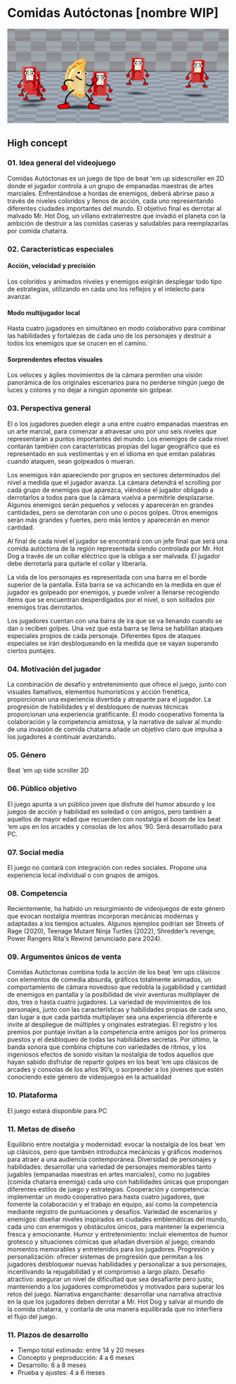 # Comidas Autóctonas [nombre WIP]

![Preview](./Assets/Art/Resources/screenshot.jpg)

## High concept

### 01. Idea general del videojuego

Comidas Autóctonas es un juego de tipo de beat 'em up sidescroller en 2D donde el jugador controla a un grupo de empanadas maestras de artes marciales. Enfrentándose a hordas de enemigos, deberá abrirse paso a través de niveles coloridos y llenos de acción, cada uno representando diferentes ciudades importantes del mundo. El objetivo final es derrotar al malvado Mr. Hot Dog, un villano extraterrestre que invadió el planeta con la ambición de destruir a las comidas caseras y saludables para reemplazarlas por comida chatarra. 

### 02. Características especiales

#### Acción, velocidad y precisión
Los coloridos y animados niveles y enemigos exigirán desplegar todo tipo de estrategias, utilizando en cada uno los reflejos y el intelecto para avanzar.

#### Modo multijugador local
Hasta cuatro jugadores en simultáneo en modo colaborativo para combinar las habilidades y fortalezas de cada uno de los personajes y destruir a todos los enemigos que se crucen en el camino.

#### Sorprendentes efectos visuales
Los veloces y ágiles movimientos de la cámara permiten una visión panorámica de los originales escenarios para no perderse ningún juego de luces y colores y no dejar a ningún oponente sin golpear.

### 03. Perspectiva general
El o los jugadores pueden elegir a una entre cuatro empanadas maestras en un arte marcial, para comenzar a atravesar uno por uno seis niveles que representarán a puntos importantes del mundo. Los enemigos de cada nivel contarán también con características propias del lugar geográfico que es representado en sus vestimentas y en el idioma en que emitan palabras cuando ataquen, sean golpeados o mueran. 

Los enemigos irán apareciendo por grupos en sectores determinados del nivel a medida que el jugador avanza. La cámara detendrá el scrolling por cada grupo de enemigos que aparezca, viéndose el jugador obligado a derrotarlos a todos para que la cámara vuelva a permitirle desplazarse. Algunos enemigos serán pequeños y veloces y aparecerán en grandes cantidades, pero se derrotarán con uno o pocos golpes. Otros enemigos serán más grandes y fuertes, pero más lentos y aparecerán en menor cantidad. 

Al final de cada nivel el jugador se encontrará con un jefe final que será una comida autóctona de la región representada siendo controlada por Mr. Hot Dog a través de un collar eléctrico que la obliga a ser malvada. El jugador debe derrotarla para quitarle el collar y liberarla.

La vida de los personajes es representada con una barra en el borde superior de la pantalla. Esta barra se va achicando en la medida en que el jugador es golpeado por enemigos, y puede volver a llenarse recogiendo ítems que se encuentran desperdigados por el nivel, o son soltados por enemigos tras derrotarlos.

Los jugadores cuentan con una barra de ira que se va llenando cuando se dan o reciben golpes. Una vez que esta barra se llena se habilitan ataques especiales propios de cada personaje. Diferentes tipos de ataques especiales se irán desbloqueando en la medida que se vayan superando ciertos puntajes.

### 04. Motivación del jugador
La combinación de desafío y entretenimiento que ofrece el juego, junto con visuales llamativos, elementos humorísticos y acción frenética, proporcionan una experiencia divertida y atrapante para el jugador. La progresión de habilidades y el desbloqueo de nuevas técnicas proporcionan una experiencia gratificante. El modo cooperativo fomenta la colaboración y la competencia amistosa, y la narrativa de salvar al mundo de una invasión de comida chatarra añade un objetivo claro que impulsa a los jugadores a continuar avanzando.

### 05. Género
Beat ‘em up side scroller 2D

### 06. Público objetivo
El juego apunta a un público joven que disfrute del humor absurdo y los juegos de acción y habilidad en soledad o con amigos, pero también a aquellos de mayor edad que recuerden con nostalgia el boom de los beat ‘em ups en los arcades y consolas de los años ‘90. Será desarrollado para PC.

### 07. Social media
El juego no contará con integración con redes sociales. Propone una experiencia local individual o con grupos de amigos.

### 08. Competencia
Recientemente, ha habido un resurgimiento de videojuegos de este género que evocan nostalgia mientras incorporan mecánicas modernas y adaptadas a los tiempos actuales. Algunos ejemplos podrían ser Streets of Rage (2020), Teenage Mutant Ninja Turtles (2022), Shredder’s revenge, Power Rangers Rita's Rewind (anunciado para 2024).

### 09. Argumentos únicos de venta
Comidas Autóctonas combina toda la acción de los beat ‘em ups clásicos con elementos de comedia absurda, gráficos totalmente animados, un comportamiento de cámara novedoso que redobla la jugabilidad y cantidad de enemigos en pantalla y la posibilidad de vivir aventuras multiplayer de dos, tres o hasta cuatro jugadores.
La variedad de movimientos de los personajes, junto con las características y habilidades propias de cada uno, dan lugar a que cada partida multiplayer sea una experiencia diferente e invite al despliegue de múltiples y originales estrategias. 
El registro y los premios por puntaje invitan a la competencia entre amigos por los primeros puestos y el desbloqueo de todas las habilidades secretas. 
Por último, la banda sonora que combina chiptune con variedades de ritmos, y los ingeniosos efectos de sonido  visitan la nostalgia de todos aquellos que hayan sabido disfrutar de repartir golpes en los beat ‘em ups clásicos de arcades y consolas de los años 90’s, o sorprender a los jóvenes que estén conociendo este género de videojuegos en la actualidad

### 10. Plataforma
El juego estará disponible para PC

### 11. Metas de diseño
Equilibrio entre nostalgia y modernidad: evocar la nostalgia de los beat 'em up clásicos, pero que también introduzca mecánicas y gráficos modernos para atraer a una audiencia contemporánea.
Diversidad de personajes y habilidades: desarrollar una variedad de personajes memorables tanto jugables (empanadas maestras en artes marciales), como no jugables (comida chatarra enemiga)  cada uno con habilidades únicas que propongan diferentes estilos de juego y estrategias.
Cooperación y competencia: implementar un modo cooperativo para hasta cuatro jugadores, que fomente la colaboración y el trabajo en equipo, así como la competencia mediante  registro de puntuaciones y desafíos.
Variedad de escenarios y enemigos: diseñar niveles inspirados en ciudades emblemáticas del mundo, cada uno con enemigos y obstáculos únicos, para mantener la experiencia fresca y emocionante.
Humor y entretenimiento: incluir elementos de humor grotesco y situaciones cómicas que añadan diversión al juego, creando momentos memorables y entretenidos para los jugadores.
Progresión y personalización: ofrecer sistemas de progresión que permitan a los jugadores desbloquear nuevas habilidades y personalizar a sus personajes, incentivando la rejugabilidad y el compromiso a largo plazo.
Desafío atractivo: asegurar un nivel de dificultad que sea desafiante pero justo, manteniendo a los jugadores comprometidos y motivados para superar los retos del juego.
Narrativa enganchante: desarrollar una narrativa atractiva en la que los jugadores deben derrotar a Mr. Hot Dog y salvar al mundo de la comida chatarra, y contarla de una manera equilibrada que no interfiera el flujo del juego.

### 11. Plazos de desarrollo
- Tiempo total estimado: entre 14 y 20 meses
- Concepto y preproducción: 4 a 6 meses
- Desarrollo: 6 a 8 meses
- Prueba y ajustes: 4 a 6 meses
